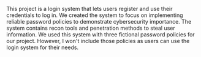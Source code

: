 This project is a login system that lets users register and use their credentials to log in. We created the system to focus on implementing reliable password policies to demonstrate cybersecurity importance. The system contains recon tools and penetration methods to steal user information. We used this system with three fictional password policies for our project. However, I won't include those policies as users can use the login system for their needs. 

